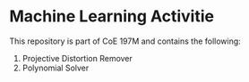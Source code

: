 # Machine Learning Activitie
This repository is part of CoE 197M and contains the following:
1. Projective Distortion Remover
2. Polynomial Solver